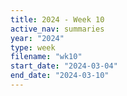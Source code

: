 ```yaml
---
title: 2024 - Week 10
active_nav: summaries
year: "2024"
type: week
filename: "wk10"
start_date: "2024-03-04"
end_date: "2024-03-10"
---
```

